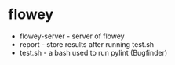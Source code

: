 # flowey
* flowey-server - server of flowey
* report - store results after running test.sh
* test.sh - a bash used to run pylint (Bugfinder)
